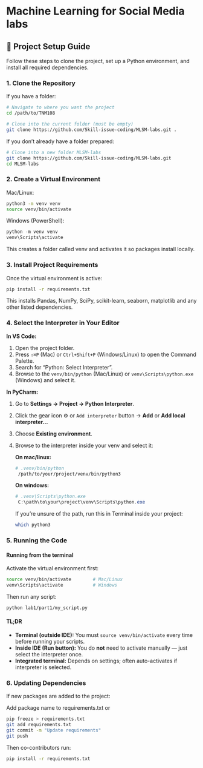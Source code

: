 # Machine Learning for Social Media labs

## 📝 Project Setup Guide

Follow these steps to clone the project, set up a Python environment, and install all required dependencies.

### 1. Clone the Repository

If you have a folder:

```bash
# Navigate to where you want the project
cd /path/to/TNM108

# Clone into the current folder (must be empty)
git clone https://github.com/Skill-issue-coding/MLSM-labs.git .
```

If you don’t already have a folder prepared:

```bash
# Clone into a new folder MLSM-labs
git clone https://github.com/Skill-issue-coding/MLSM-labs.git
cd MLSM-labs
```

### 2. Create a Virtual Environment

Mac/Linux:

```bash
python3 -m venv venv
source venv/bin/activate
```

Windows (PowerShell):

```powershell
python -m venv venv
venv\Scripts\activate
```

This creates a folder called venv and activates it so packages install locally.

### 3. Install Project Requirements

Once the virtual environment is active:

```bash
pip install -r requirements.txt
```

This installs Pandas, NumPy, SciPy, scikit-learn, seaborn, matplotlib and any other listed dependencies.

### 4. Select the Interpreter in Your Editor

**In VS Code:**

1. Open the project folder.
2. Press `⇧⌘P` (Mac) or `Ctrl+Shift+P` (Windows/Linux) to open the Command Palette.
3. Search for “Python: Select Interpreter”.
4. Browse to the `venv/bin/python` (Mac/Linux) or `venv\Scripts\python.exe` (Windows) and select it.

**In PyCharm:**

1. Go to **Settings → Project → Python Interpreter**.
2. Click the gear icon ⚙️ or `Add interpreter` button → **Add** or **Add local interpreter...**
3. Choose **Existing environment**.
4. Browse to the interpreter inside your venv and select it:

   **On mac/linux:**

   ```bash
   # .venv/bin/python
    /path/to/your/project/venv/bin/python3
    ```

   **On windows:**

   ```powershell
   # .venv\Scripts\python.exe
    C:\path\to\your\project\venv\Scripts\python.exe
    ```

   If you’re unsure of the path, run this in Terminal inside your project:

   ```bash
   which python3
   ```

### 5. Running the Code

#### Running from the terminal

Activate the virtual environment first:

```bash
source venv/bin/activate        # Mac/Linux
venv\Scripts\activate           # Windows
```

Then run any script:

```bash
python lab1/part1/my_script.py
```

#### TL;DR

- **Terminal (outside IDE):** You must `source venv/bin/activate` every time before running your scripts.
- **Inside IDE (Run button):** You do **not** need to activate manually — just select the interpreter once.
- **Integrated terminal:** Depends on settings; often auto-activates if interpreter is selected.

### 6. Updating Dependencies

If new packages are added to the project:

Add package name to requirements.txt or

```bash
pip freeze > requirements.txt
git add requirements.txt
git commit -m "Update requirements"
git push
```

Then co-contributors run:

```bash
pip install -r requirements.txt
```
